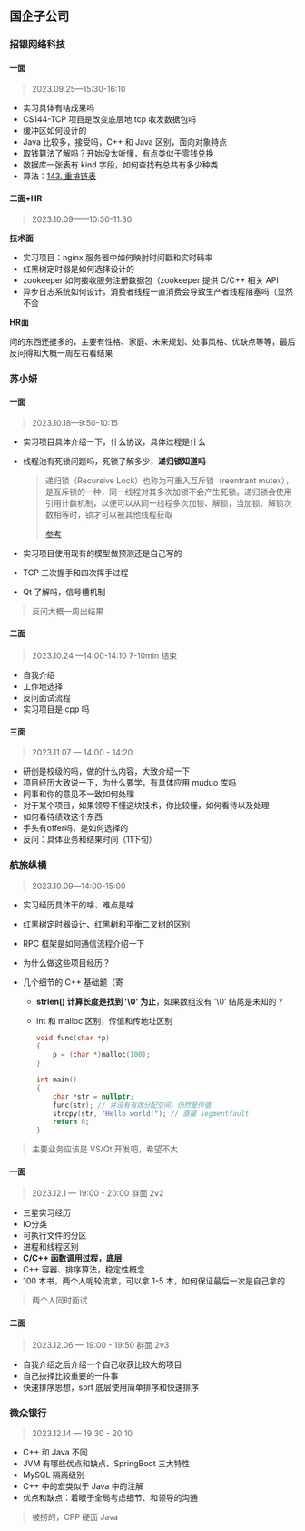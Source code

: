 ## 国企子公司



### 招银网络科技

#### 一面

> 2023.09.25—15:30-16:10

- 实习具体有啥成果吗
- CS144-TCP 项目是改变底层地 tcp 收发数据包吗
- 缓冲区如何设计的
- Java 比较多，接受吗，C++ 和 Java 区别，面向对象特点
- 取钱算法了解吗？开始没太听懂，有点类似于零钱兑换
- 数据库一张表有 kind 字段，如何查找有总共有多少种类
- 算法：[143. 重排链表](https://leetcode.cn/problems/reorder-list/)



#### 二面+HR

> 2023.10.09——10:30-11:30

**技术面**

- 实习项目：nginx 服务器中如何映射时间戳和实时码率
- 红黑树定时器是如何选择设计的
- zookeeper 如何接收服务注册数据包（zookeeper 提供 C/C++ 相关 API
- 异步日志系统如何设计，消费者线程一直消费会导致生产者线程阻塞吗（显然不会

**HR面**

问的东西还挺多的，主要有性格、家庭、未来规划、处事风格、优缺点等等，最后反问得知大概一周左右看结果





### 苏小妍

#### 一面

> 2023.10.18—9:50-10:15

- 实习项目具体介绍一下，什么协议，具体过程是什么

- 线程池有死锁问题吗，死锁了解多少，**递归锁知道吗**

  > 递归锁（Recursive Lock）也称为可重入互斥锁（reentrant mutex），是互斥锁的一种，同一线程对其多次加锁不会产生死锁。递归锁会使用引用计数机制，以便可以从同一线程多次加锁、解锁，当加锁、解锁次数相等时，锁才可以被其他线程获取
  >
  > [参考](https://github.com/pro648/tips/blob/master/sources/%E7%BA%BF%E7%A8%8B%E5%90%8C%E6%AD%A5%E4%B9%8B%E9%80%92%E5%BD%92%E9%94%81.md)

- 实习项目使用现有的模型做预测还是自己写的

- TCP 三次握手和四次挥手过程

- Qt 了解吗，信号槽机制

> 反问大概一周出结果

#### 二面

> 2023.10.24 —14:00-14:10 7-10min 结束

- 自我介绍
- 工作地选择
- 反问面试流程
- 实习项目是 cpp 吗

#### 三面

> 2023.11.07 — 14:00 - 14:20

- 研创是校级的吗，做的什么内容，大致介绍一下
- 项目经历大致说一下，为什么要学，有具体应用 muduo 库吗
- 同事和你的意见不一致如何处理
- 对于某个项目，如果领导不懂这块技术，你比较懂，如何看待以及处理
- 如何看待绩效这个东西
- 手头有offer吗，是如何选择的
- 反问：具体业务和结果时间（11下旬）



### 航旅纵横

> 2023.10.09—14:00-15:00 

- 实习经历具体干的啥、难点是啥

- 红黑树定时器设计、红黑树和平衡二叉树的区别

- RPC 框架是如何通信流程介绍一下

- 为什么做这些项目经历？

- 几个细节的 C++ 基础题（寄

  - **strlen() 计算长度是找到 '\0' 为止**，如果数组没有 '\0' 结尾是未知的？

  - int 和 malloc 区别，传值和传地址区别

    ```cpp
    void func(char *p)
    {
        p = (char *)malloc(100);
    }
    
    int main()
    {
        char *str = nullptr;
        func(str); // 并没有有效分配空间，仍然是传值
        strcpy(str, "Hello world!"); // 直接 segmentfault
        return 0;
    }
    ```

> 主要业务应该是 VS/Qt 开发吧，希望不大



#### 一面

> 2023.12.1 — 19:00 - 20:00 群面 2v2

- 三星实习经历
- IO分类
- 可执行文件的分区
- 进程和线程区别
- **C/C++ 函数调用过程，底层**
- C++ 容器、排序算法，稳定性概念
- 100 本书，两个人呢轮流拿，可以拿 1-5 本，如何保证最后一次是自己拿的

> 两个人同时面试



#### 二面

> 2023.12.06 — 19:00 - 19:50 群面 2v3

- 自我介绍之后介绍一个自己收获比较大的项目
- 自己抉择比较重要的一件事
- 快速排序思想，sort 底层使用简单排序和快速排序



### 微众银行

> 2023.12.14 — 19:30 - 20:10

- C++ 和 Java 不同
- JVM 有哪些优点和缺点、SpringBoot 三大特性
- MySQL 隔离级别
- C++ 中的宏类似于 Java 中的注解
- 优点和缺点：着眼于全局考虑细节、和领导的沟通

> 被捞的，CPP 硬面 Java



